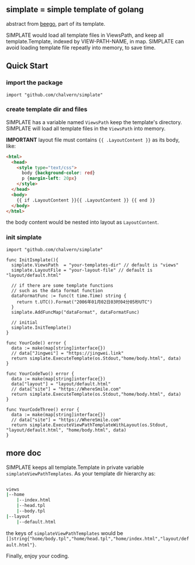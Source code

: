 ## simplate = simple template of golang

abstract from [beego](https://github.com/astaxie/beego), part of its template.

SIMPLATE would load all template files in ViewsPath, and keep all template.Template, 
indexed by VIEW-PATH-NAME, in map. SIMPLATE can avoid loading template file repeatly
into memory, to save time.

## Quick Start

### import the package

```golang
import "github.com/chalvern/simplate"
```

### create template dir and files

SIMPLATE has a variable named `ViewsPath` keep the template's directory. 
SIMPLATE will load all template files in the `ViewsPath` into memory.

**IMPORTANT** layout file must contains `{{ .LayoutContent }}` as its body, like:

```html
<html>
  <head>
    <style type="text/css">
      body {background-color: red}
      p {margin-left: 20px}
    </style>
  </head>
  <body>
    {{ if .LayoutContent }}{{ .LayoutContent }} {{ end }}
  </body>
</html>
```

the body content would be nested into layout as `LayoutContent`.

### init simplate

```golang
import "github.com/chalvern/simplate"

func InitIsmplate(){
  simplate.ViewsPath  = "your-templates-dir" // default is "views"
  simplate.LayoutFile = "your-layout-file" // default is "layout/default.html"

  // if there are some template functions
  // such as the data format function
  dataFormatFunc := func(t time.Time) string {
    return t.UTC().Format("2006年01月02日03时04分05秒UTC")
  }
  simplate.AddFuncMap("dataFormat", dataFormatFunc)

  // initial
  simplate.InitTemplate()
}

func YourCode() error {
  data := make(map[string]interface{})
  // data["Jingwei"] = "https://jingwei.link"
  return simplate.ExecuteTemplate(os.Stdout,"home/body.html", data)
}

func YourCodeTwo() error {
  data := make(map[string]interface{})
  data["layout"] = "layout/default.html"
  // data["site"] = "https://WhereSmile.com"
  return simplate.ExecuteTemplate(os.Stdout,"home/body.html", data)
}

func YourCodeThree() error {
  data := make(map[string]interface{})
  // data["site"] = "https://WhereSmile.com"
  return simplate.ExecuteViewPathTemplateWithLayout(os.Stdout, "layout/default.html", "home/body.html", data)
}

```

## more doc

SIMPLATE keeps all template.Template in private variable `simplateViewPathTemplates`.
As your template dir hierarchy as:

```bash

views
|--home
    |--index.html
    |--head.tpl
    |--body.tpl
|--layout
    |--default.html

```

the keys of `simplateViewPathTemplates` would be `[]string{"home/body.tpl","home/head.tpl","home/index.html","layout/default.html"}`.

Finally, enjoy your coding.
